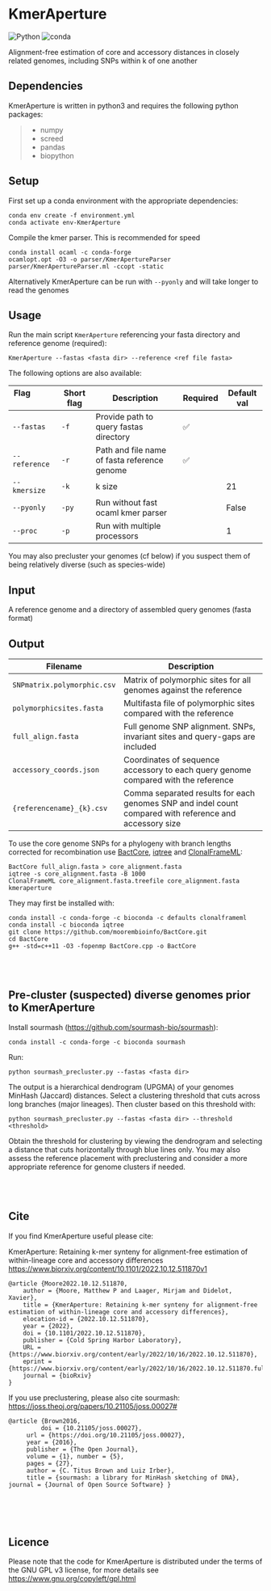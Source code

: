 # KmerAperture

![Python](https://badges.aleen42.com/src/python.svg) ![conda](https://img.shields.io/badge/%E2%80%8B-conda-%2344A833.svg?style=flat&logo=anaconda&logoColor=44A833)

Alignment-free estimation of core and accessory distances in closely related genomes, including SNPs within k of one another



## Dependencies

KmerAperture is written in python3 and requires the following python packages:

> - numpy
> - screed
> - pandas 
> - biopython

## Setup

First set up a conda environment with the appropriate dependencies:

```shell
conda env create -f environment.yml
conda activate env-KmerAperture
```

Compile the kmer parser. This is recommended for speed
```shell
conda install ocaml -c conda-forge
ocamlopt.opt -O3 -o parser/KmerApertureParser parser/KmerApertureParser.ml -ccopt -static
```
Alternatively KmerAperture can be run with ```--pyonly``` and will take longer to read the genomes

## Usage

Run the main script `KmerAperture` referencing your fasta directory and reference genome (required):

```shell
KmerAperture --fastas <fasta dir> --reference <ref file fasta>
```

The following options are also available:

Flag &nbsp; &nbsp; &nbsp; &nbsp; &nbsp; &nbsp; &nbsp; &nbsp; | Short flag | Description | Required | Default val
--------------|------------|-------------|----------|--------------
`--fastas` |  `-f` |  Provide path to query fastas directory | ✅
`--reference` |     `-r` |  Path and file name of fasta reference genome | ✅ | 
`--kmersize` |      `-k` |  k size |                             | 21
`--pyonly` |     `-py` |  Run without fast ocaml kmer parser |   | False
`--proc` |     `-p` |  Run with multiple processors |   | 1




You may also precluster your genomes (cf below) if you suspect them of being relatively diverse (such as species-wide)


## Input

A reference genome and a directory of assembled query genomes (fasta format)


## Output

Filename | Description | 
--------------|-------|
`SNPmatrix.polymorphic.csv` |  Matrix of polymorphic sites for all genomes against the reference |
`polymorphicsites.fasta` |     Multifasta file of polymorphic sites compared with the reference  |
`full_align.fasta` |      Full genome SNP alignment. SNPs, invariant sites and query-gaps are included |
`accessory_coords.json` |     Coordinates of sequence accessory to each query genome compared with the reference |
`{referencename}_{k}.csv` | Comma separated results for each genomes SNP and indel count compared with reference and accessory size |

To use the core genome SNPs for a phylogeny with branch lengths corrected for recombination use [BactCore](https://github.com/moorembioinfo/BactCore), [iqtree](https://github.com/Cibiv/IQ-TREE) and [ClonalFrameML](https://github.com/xavierdidelot/ClonalFrameML):

```shell
BactCore full_align.fasta > core_alignment.fasta
iqtree -s core_alignment.fasta -B 1000
ClonalFrameML core_alignment.fasta.treefile core_alignment.fasta kmeraperture
```
They may first be installed with:
```shell
conda install -c conda-forge -c bioconda -c defaults clonalframeml
conda install -c bioconda iqtree
git clone https://github.com/moorembioinfo/BactCore.git
cd BactCore
g++ -std=c++11 -O3 -fopenmp BactCore.cpp -o BactCore
```

<br />
<br />

## Pre-cluster (suspected) diverse genomes prior to KmerAperture

Install sourmash (https://github.com/sourmash-bio/sourmash):

```shell
conda install -c conda-forge -c bioconda sourmash
```

Run:

```shell
python sourmash_precluster.py --fastas <fasta dir> 
```

The output is a hierarchical dendrogram (UPGMA) of your genomes MinHash (Jaccard) distances. Select a clustering threshold that cuts across long branches (major lineages). Then cluster based on this threshold with:

```shell
python sourmash_precluster.py --fastas <fasta dir> --threshold <threshold>
```

Obtain the threshold for clustering by viewing the dendrogram and selecting a distance that cuts horizontally through blue lines only. You may also assess the reference placement with preclustering and consider a more appropriate reference for genome clusters if needed.


<br />
<br />

## Cite

If you find KmerAperture useful please cite:

KmerAperture: Retaining k-mer synteny for alignment-free estimation of within-lineage core and accessory differences
https://www.biorxiv.org/content/10.1101/2022.10.12.511870v1

```console
@article {Moore2022.10.12.511870,
	author = {Moore, Matthew P and Laager, Mirjam and Didelot, Xavier},
	title = {KmerAperture: Retaining k-mer synteny for alignment-free estimation of within-lineage core and accessory differences},
	elocation-id = {2022.10.12.511870},
	year = {2022},
	doi = {10.1101/2022.10.12.511870},
	publisher = {Cold Spring Harbor Laboratory},
	URL = {https://www.biorxiv.org/content/early/2022/10/16/2022.10.12.511870},
	eprint = {https://www.biorxiv.org/content/early/2022/10/16/2022.10.12.511870.full.pdf},
	journal = {bioRxiv}
}
```

If you use preclustering, please also cite sourmash:
https://joss.theoj.org/papers/10.21105/joss.00027#

```console
@article {Brown2016,  
         doi = {10.21105/joss.00027},  
	 url = {https://doi.org/10.21105/joss.00027},  
	 year = {2016},  
	 publisher = {The Open Journal},  
	 volume = {1}, number = {5},  
	 pages = {27},  
	 author = {C. Titus Brown and Luiz Irber},  
	 title = {sourmash: a library for MinHash sketching of DNA}, journal = {Journal of Open Source Software} }
```

<br />
<br />
<br />

## Licence

Please note that the code for KmerAperture is distributed under the terms of the GNU GPL v3 license, for more details see https://www.gnu.org/copyleft/gpl.html

